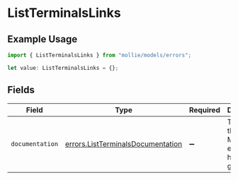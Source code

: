 # ListTerminalsLinks

## Example Usage

```typescript
import { ListTerminalsLinks } from "mollie/models/errors";

let value: ListTerminalsLinks = {};
```

## Fields

| Field                                                                                  | Type                                                                                   | Required                                                                               | Description                                                                            |
| -------------------------------------------------------------------------------------- | -------------------------------------------------------------------------------------- | -------------------------------------------------------------------------------------- | -------------------------------------------------------------------------------------- |
| `documentation`                                                                        | [errors.ListTerminalsDocumentation](../../models/errors/listterminalsdocumentation.md) | :heavy_minus_sign:                                                                     | The URL to the generic Mollie API error handling guide.                                |
